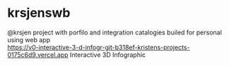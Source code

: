 # krsjenswb
@krsjen project with porfilo and integration catalogies builed for personal using web app  
https://v0-interactive-3-d-infogr-git-b318ef-kristens-projects-0175c6d9.vercel.app
Interactive 3D Infographic
